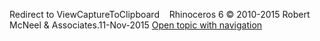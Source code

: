 ---
---

Redirect to ViewCaptureToClipboard&#160;
&#160;
Rhinoceros 6 © 2010-2015 Robert McNeel &amp; Associates.11-Nov-2015
 [Open topic with navigation](viewcapturetoclipboard.html) 


